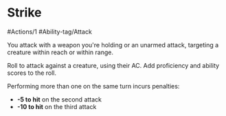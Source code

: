 # Strike

#Actions/1 
#Ability-tag/Attack 

You attack with a weapon you're holding or an unarmed attack, targeting a creature within reach or within range.

Roll to attack against a creature, using their AC. Add proficiency and ability scores to the roll.

Performing more than one on the same turn incurs penalties:
* **-5 to hit** on the second attack
* **-10 to hit** on the third attack

